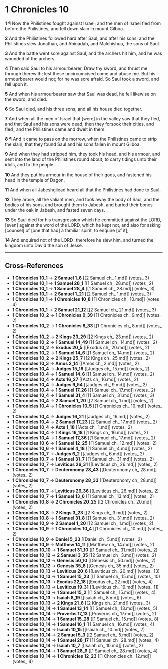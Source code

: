 # 1 Chronicles 10

**1** ¶ Now the Philistines fought against Israel; and the men of Israel fled from before the Philistines, and fell down slain in mount Gilboa.

**2** And the Philistines followed hard after Saul, and after his sons; and the Philistines slew Jonathan, and Abinadab, and Malchishua, the sons of Saul.

**3** And the battle went sore against Saul, and the archers hit him, and he was wounded of the archers.

**4** Then said Saul to his armourbearer, Draw thy sword, and thrust me through therewith; lest these uncircumcised come and abuse me. But his armourbearer would not; for he was sore afraid. So Saul took a sword, and fell upon it.

**5** And when his armourbearer saw that Saul was dead, he fell likewise on the sword, and died.

**6** So Saul died, and his three sons, and all his house died together.

**7** And when all the men of Israel that [were] in the valley saw that they fled, and that Saul and his sons were dead, then they forsook their cities, and fled_ and the Philistines came and dwelt in them.

**8** ¶ And it came to pass on the morrow, when the Philistines came to strip the slain, that they found Saul and his sons fallen in mount Gilboa.

**9** And when they had stripped him, they took his head, and his armour, and sent into the land of the Philistines round about, to carry tidings unto their idols, and to the people.

**10** And they put his armour in the house of their gods, and fastened his head in the temple of Dagon.

**11** And when all Jabeshgilead heard all that the Philistines had done to Saul,

**12** They arose, all the valiant men, and took away the body of Saul, and the bodies of his sons, and brought them to Jabesh, and buried their bones under the oak in Jabesh, and fasted seven days.

**13** So Saul died for his transgression which he committed against the LORD, [even] against the word of the LORD, which he kept not, and also for asking [counsel] of [one that had] a familiar spirit, to enquire [of it];

**14** And enquired not of the LORD_ therefore he slew him, and turned the kingdom unto David the son of Jesse.

---

## Cross-References

- **1 Chronicles 10_1** → **2 Samuel 1_6** [[2 Samuel ch_ 1.md]] (votes_ 3)
- **1 Chronicles 10_1** → **1 Samuel 28_1** [[1 Samuel ch_ 28.md]] (votes_ 2)
- **1 Chronicles 10_1** → **1 Samuel 28_4** [[1 Samuel ch_ 28.md]] (votes_ 3)
- **1 Chronicles 10_1** → **2 Samuel 1_21** [[2 Samuel ch_ 1.md]] (votes_ 3)
- **1 Chronicles 10_1** → **1 Chronicles 10_8** [[1 Chronicles ch_ 10.md]] (votes_ 4)
- **1 Chronicles 10_1** → **2 Samuel 21_12** [[2 Samuel ch_ 21.md]] (votes_ 3)
- **1 Chronicles 10_2** → **1 Chronicles 9_39** [[1 Chronicles ch_ 9.md]] (votes_ 2)
- **1 Chronicles 10_2** → **1 Chronicles 8_33** [[1 Chronicles ch_ 8.md]] (votes_ 2)
- **1 Chronicles 10_2** → **2 Kings 23_29** [[2 Kings ch_ 23.md]] (votes_ 2)
- **1 Chronicles 10_2** → **1 Samuel 14_49** [[1 Samuel ch_ 14.md]] (votes_ 2)
- **1 Chronicles 10_2** → **Exodus 20_5** [[Exodus ch_ 20.md]] (votes_ 2)
- **1 Chronicles 10_2** → **1 Samuel 14_6** [[1 Samuel ch_ 14.md]] (votes_ 2)
- **1 Chronicles 10_2** → **2 Kings 25_7** [[2 Kings ch_ 25.md]] (votes_ 2)
- **1 Chronicles 10_3** → **Amos 2_14** [[Amos ch_ 2.md]] (votes_ 2)
- **1 Chronicles 10_4** → **Judges 15_18** [[Judges ch_ 15.md]] (votes_ 2)
- **1 Chronicles 10_4** → **1 Samuel 14_6** [[1 Samuel ch_ 14.md]] (votes_ 2)
- **1 Chronicles 10_4** → **Acts 16_27** [[Acts ch_ 16.md]] (votes_ 2)
- **1 Chronicles 10_4** → **Judges 9_54** [[Judges ch_ 9.md]] (votes_ 2)
- **1 Chronicles 10_4** → **1 Samuel 17_26** [[1 Samuel ch_ 17.md]] (votes_ 2)
- **1 Chronicles 10_4** → **1 Samuel 31_4** [[1 Samuel ch_ 31.md]] (votes_ 3)
- **1 Chronicles 10_4** → **2 Samuel 1_20** [[2 Samuel ch_ 1.md]] (votes_ 2)
- **1 Chronicles 10_4** → **1 Chronicles 10_5** [[1 Chronicles ch_ 10.md]] (votes_ 2)
- **1 Chronicles 10_4** → **Judges 16_21** [[Judges ch_ 16.md]] (votes_ 2)
- **1 Chronicles 10_4** → **2 Samuel 17_23** [[2 Samuel ch_ 17.md]] (votes_ 2)
- **1 Chronicles 10_4** → **Acts 1_18** [[Acts ch_ 1.md]] (votes_ 2)
- **1 Chronicles 10_4** → **1 Kings 16_18** [[1 Kings ch_ 16.md]] (votes_ 2)
- **1 Chronicles 10_4** → **1 Samuel 17_36** [[1 Samuel ch_ 17.md]] (votes_ 2)
- **1 Chronicles 10_6** → **1 Samuel 12_25** [[1 Samuel ch_ 12.md]] (votes_ 2)
- **1 Chronicles 10_6** → **1 Samuel 4_18** [[1 Samuel ch_ 4.md]] (votes_ 2)
- **1 Chronicles 10_7** → **Judges 6_2** [[Judges ch_ 6.md]] (votes_ 2)
- **1 Chronicles 10_7** → **1 Samuel 31_7** [[1 Samuel ch_ 31.md]] (votes_ 2)
- **1 Chronicles 10_7** → **Leviticus 26_31** [[Leviticus ch_ 26.md]] (votes_ 2)
- **1 Chronicles 10_7** → **Deuteronomy 28_43** [[Deuteronomy ch_ 28.md]] (votes_ 2)
- **1 Chronicles 10_7** → **Deuteronomy 28_33** [[Deuteronomy ch_ 28.md]] (votes_ 2)
- **1 Chronicles 10_7** → **Leviticus 26_36** [[Leviticus ch_ 26.md]] (votes_ 2)
- **1 Chronicles 10_7** → **1 Samuel 13_6** [[1 Samuel ch_ 13.md]] (votes_ 2)
- **1 Chronicles 10_8** → **2 Chronicles 20_25** [[2 Chronicles ch_ 20.md]] (votes_ 2)
- **1 Chronicles 10_8** → **2 Kings 3_23** [[2 Kings ch_ 3.md]] (votes_ 2)
- **1 Chronicles 10_8** → **1 Samuel 31_8** [[1 Samuel ch_ 31.md]] (votes_ 2)
- **1 Chronicles 10_9** → **2 Samuel 1_20** [[2 Samuel ch_ 1.md]] (votes_ 2)
- **1 Chronicles 10_9** → **1 Chronicles 10_4** [[1 Chronicles ch_ 10.md]] (votes_ 2)
- **1 Chronicles 10_9** → **Daniel 5_23** [[Daniel ch_ 5.md]] (votes_ 2)
- **1 Chronicles 10_9** → **Matthew 14_11** [[Matthew ch_ 14.md]] (votes_ 2)
- **1 Chronicles 10_10** → **1 Samuel 31_10** [[1 Samuel ch_ 31.md]] (votes_ 2)
- **1 Chronicles 10_12** → **2 Samuel 3_35** [[2 Samuel ch_ 3.md]] (votes_ 2)
- **1 Chronicles 10_12** → **Genesis 50_10** [[Genesis ch_ 50.md]] (votes_ 2)
- **1 Chronicles 10_12** → **Genesis 35_8** [[Genesis ch_ 35.md]] (votes_ 2)
- **1 Chronicles 10_13** → **Leviticus 20_6** [[Leviticus ch_ 20.md]] (votes_ 13)
- **1 Chronicles 10_13** → **1 Samuel 15_23** [[1 Samuel ch_ 15.md]] (votes_ 10)
- **1 Chronicles 10_13** → **Exodus 22_18** [[Exodus ch_ 22.md]] (votes_ 4)
- **1 Chronicles 10_13** → **Leviticus 19_31** [[Leviticus ch_ 19.md]] (votes_ 11)
- **1 Chronicles 10_13** → **1 Samuel 15_2** [[1 Samuel ch_ 15.md]] (votes_ 4)
- **1 Chronicles 10_13** → **Isaiah 8_19** [[Isaiah ch_ 8.md]] (votes_ 6)
- **1 Chronicles 10_13** → **2 Kings 21_6** [[2 Kings ch_ 21.md]] (votes_ 3)
- **1 Chronicles 10_14** → **1 Samuel 13_14** [[1 Samuel ch_ 13.md]] (votes_ 5)
- **1 Chronicles 10_14** → **Proverbs 17_13** [[Proverbs ch_ 17.md]] (votes_ 2)
- **1 Chronicles 10_14** → **1 Samuel 15_28** [[1 Samuel ch_ 15.md]] (votes_ 8)
- **1 Chronicles 10_14** → **1 Samuel 16_1** [[1 Samuel ch_ 16.md]] (votes_ 4)
- **1 Chronicles 10_14** → **Isaiah 10_15** [[Isaiah ch_ 10.md]] (votes_ 2)
- **1 Chronicles 10_14** → **2 Samuel 5_3** [[2 Samuel ch_ 5.md]] (votes_ 2)
- **1 Chronicles 10_14** → **1 Samuel 28_17** [[1 Samuel ch_ 28.md]] (votes_ 4)
- **1 Chronicles 10_14** → **Isaiah 10_7** [[Isaiah ch_ 10.md]] (votes_ 2)
- **1 Chronicles 10_14** → **1 Samuel 28_6** [[1 Samuel ch_ 28.md]] (votes_ 4)
- **1 Chronicles 10_14** → **1 Chronicles 12_23** [[1 Chronicles ch_ 12.md]] (votes_ 4)
